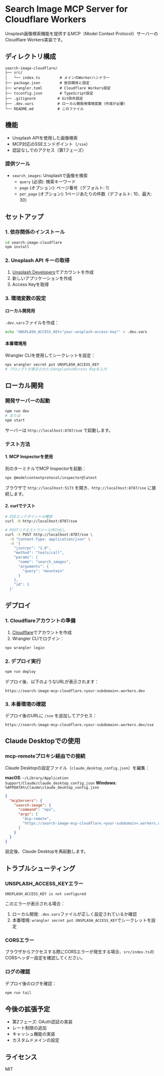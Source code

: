 # Search Image MCP Server for Cloudflare Workers

Unsplash画像検索機能を提供するMCP（Model Context Protocol）サーバーのCloudflare Workers実装です。

## ディレクトリ構成

```
search-image-cloudflare/
├── src/
│   └── index.ts         # メインのWorkerハンドラー
├── package.json         # 依存関係と設定
├── wrangler.toml        # Cloudflare Workers設定
├── tsconfig.json        # TypeScript設定
├── .gitignore          # Git除外設定
├── .dev.vars           # ローカル開発用環境変数（作成が必要）
└── README.md           # このファイル
```

## 機能

- Unsplash APIを使用した画像検索
- MCP対応のSSEエンドポイント（`/sse`）
- 認証なしでのアクセス（第1フェーズ）

### 提供ツール

- `search_images`: Unsplashで画像を検索
  - `query` (必須): 検索キーワード
  - `page` (オプション): ページ番号（デフォルト: 1）
  - `per_page` (オプション): 1ページあたりの件数（デフォルト: 10、最大: 30）

## セットアップ

### 1. 依存関係のインストール

```bash
cd search-image-cloudflare
npm install
```

### 2. Unsplash API キーの取得

1. [Unsplash Developers](https://unsplash.com/developers)でアカウントを作成
2. 新しいアプリケーションを作成
3. Access Keyを取得

### 3. 環境変数の設定

#### ローカル開発用

`.dev.vars`ファイルを作成：

```bash
echo 'UNSPLASH_ACCESS_KEY="your-unsplash-access-key"' > .dev.vars
```

#### 本番環境用

Wrangler CLIを使用してシークレットを設定：

```bash
npx wrangler secret put UNSPLASH_ACCESS_KEY
# プロンプトが表示されたらUnsplashのAccess Keyを入力
```

## ローカル開発

### 開発サーバーの起動

```bash
npm run dev
# または
npm start
```

サーバーは `http://localhost:8787/sse` で起動します。

### テスト方法

#### 1. MCP Inspectorを使用

別のターミナルでMCP Inspectorを起動：

```bash
npx @modelcontextprotocol/inspector@latest
```

ブラウザで `http://localhost:5173` を開き、`http://localhost:8787/sse` に接続します。

#### 2. curlでテスト

```bash
# SSEエンドポイントの確認
curl -N http://localhost:8787/sse

# POSTリクエストでツール呼び出し
curl -X POST http://localhost:8787/sse \
  -H "Content-Type: application/json" \
  -d '{
    "jsonrpc": "2.0",
    "method": "tools/call",
    "params": {
      "name": "search_images",
      "arguments": {
        "query": "mountain"
      }
    },
    "id": 1
  }'
```

## デプロイ

### 1. Cloudflareアカウントの準備

1. [Cloudflare](https://dash.cloudflare.com/)でアカウントを作成
2. Wrangler CLIでログイン：

```bash
npx wrangler login
```

### 2. デプロイ実行

```bash
npm run deploy
```

デプロイ後、以下のようなURLが表示されます：
```
https://search-image-mcp-cloudflare.<your-subdomain>.workers.dev
```

### 3. 本番環境の確認

デプロイ後のURLに `/sse` を追加してアクセス：
```
https://search-image-mcp-cloudflare.<your-subdomain>.workers.dev/sse
```

## Claude Desktopでの使用

### mcp-remoteプロキシ経由での接続

Claude Desktopの設定ファイル（`claude_desktop_config.json`）を編集：

**macOS**: `~/Library/Application Support/Claude/claude_desktop_config.json`
**Windows**: `%APPDATA%\Claude\claude_desktop_config.json`

```json
{
  "mcpServers": {
    "search-image": {
      "command": "npx",
      "args": [
        "mcp-remote",
        "https://search-image-mcp-cloudflare.<your-subdomain>.workers.dev/sse"
      ]
    }
  }
}
```

設定後、Claude Desktopを再起動します。

## トラブルシューティング

### UNSPLASH_ACCESS_KEYエラー

```
UNSPLASH_ACCESS_KEY is not configured
```

このエラーが表示される場合：

1. ローカル開発: `.dev.vars`ファイルが正しく設定されているか確認
2. 本番環境: `wrangler secret put UNSPLASH_ACCESS_KEY`でシークレットを設定

### CORSエラー

ブラウザからアクセスする際にCORSエラーが発生する場合、`src/index.ts`のCORSヘッダー設定を確認してください。

### ログの確認

デプロイ後のログを確認：

```bash
npm run tail
```

## 今後の拡張予定

- 第2フェーズ: OAuth認証の実装
- レート制限の追加
- キャッシュ機能の実装
- カスタムドメインの設定

## ライセンス

MIT